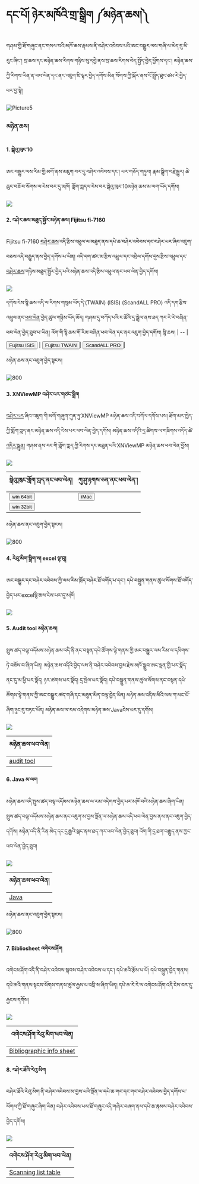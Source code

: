 # དང་པོ། ཉེར་མཁོའི་གྲ་སྒྲིག ༼མཉེན་ཆས།༽

གཤམ་གྱི་ཐོ་གཞུང་ནང་གསལ་བའི་མཁོ་ཆས་རྣམས་ནི་བཤེར་འབེབས་པའི་ཨང་བསྒྱུར་ལས་གཞི་ལ་མེད་དུ་མི་རུང་ཞིང་། སྲ་ཆས་དང་མཉེན་ཆས་རིགས་གཉིས་སུ་དབྱེ་ནས་སྲ་ཆས་རིགས་བེད་སྤྱོད་བྱེད་ཕྱོགས་དང་། མཉེན་ཆས་ཀྱི་རིགས་ཡིན་ན་ཕབ་ལེན་དང་ནང་འཇུག་ཇི་ལྟར་བྱེད་དགོས་མིན་སོགས་ཀྱི་སྐོར་ནས་ངོ་སྤྲོད་ཐུང་ཙམ་རེ་བྱེད་པར་བྱ་སྟེ།

![Picture5](https://github.com/buda-base/budax/assets/28945342/446002cb-0356-4ff5-89b1-6684886e2411)

### མཉེན་ཆས།

#### 1. སྒེའུ་ཁུང་10 <br/>
ཨང་བསྒྱུར་ལས་རིམ་གྱི་མགོ་ནས་མཇུག་བར་དུ་བཤེར་འབེབས་དང་། པར་གཅོད་གཏུབ། རྣམ་སྒྲིག་བརྗེ་སྒྱུར། ཆེ་ཆུང་བཟོ་བ་སོགས་ལ་ངེས་བར་དུ་མཁོ། གློག་ཀླདལ་ངེས་བར་སྒེའུ་ཁུང་10མཉེན་ཆས་མ་ལག་ཡོད་དགོས།

![](images/000001.png)

#### 2. བཤེར་ཆས་མཐུད་སྦྱོར་མཉེན་ཆས། Fijitsu fi-7160 <br/> 
Fijitsu fi-7160 [བཤེར་ཆས](https://github.com/buda-base/digitization-guidelines/wiki/Terminology-%E0%BD%96%E0%BD%A2%E0%BE%A1%E0%BC%8B%E0%BD%86%E0%BD%91%E0%BC%8D-%E6%9C%AF%E8%AF%AD#%E6%89%AB%E6%8F%8F%E5%99%A8-%E0%BD%96%E0%BD%A4%E0%BD%BA%E0%BD%A2%E0%BD%86%E0%BD%A6-scanner)་འདི་རྩིས་འཕྲུལ་ལ་མཐུད་ནས་དཔེ་ཆ་བཤེར་འབེབས་དང་བཤེར་པར་ཞིབ་འཇུག་བཅས་འདི་བརྒྱུད་ནས་བྱེད་དགོས་པ་ཡིན། འདི་དག་ཚང་མ་རྩིས་འཕྲུལ་དང་འབྲེལ་དགོས་དུས་རྩིས་འཕྲུལ་དང་[བཤེར་ཆས](https://github.com/buda-base/digitization-guidelines/wiki/Terminology-%E0%BD%96%E0%BD%A2%E0%BE%A1%E0%BC%8B%E0%BD%86%E0%BD%91%E0%BC%8D-%E6%9C%AF%E8%AF%AD#%E6%89%AB%E6%8F%8F%E5%99%A8-%E0%BD%96%E0%BD%A4%E0%BD%BA%E0%BD%A2%E0%BD%86%E0%BD%A6-scanner)་གཉིས་མཐུད་སྦྱོར་བྱེད་པའི་མཉེན་ཆས་འདི་རྩིས་འཕྲུལ་ནང་ཕབ་ལེན་བྱེད་དགོས། 

![](images/000002.png)

དགོས་ངེས་སྙི་ཆས་འདི་ལ་རིགས་གསུམ་ཡོད་དེ་(TWAIN) (ISIS) (ScandALL PRO) འདི་དག་རྩིས་འཕྲུལ་ནང་[ཕབ་ལེན](https://github.com/buda-base/digitization-guidelines/releases/tag/fi-7160)་བྱེད་ཚུལ་གཉིས་ཡོད་མོད། གཤམ་དུ་བཀོད་པའི་ང་ཚོའི་དྲ་སྦྲེལ་ནས་ཐད་ཀར་རེ་རེ་བཞིན་ཕབ་ལེན་བྱེད་ཐུབ་པ་ཡིན། འོག་གི་སྙི་ཆས་གོ་རིམ་བཞིན་ཕབ་ལེན་དང་ནང་འཇུག་བྱེད་དགོས།
སྙི་ཆས། |
-- |
<a href="https://github.com/BuddhistDigitalResourceCenter/digitization-guidelines/releases/download/fi-7160/PSIPISIS-LX5-1_42_0c.exe"><button type="button" class="btn btn-success"><i class="fa fa-cloud-download"></i> Fujitsu ISIS </button></a> |
<a href="https://github.com/BuddhistDigitalResourceCenter/digitization-guidelines/releases/download/fi-7160/PSIPTWAIN-1_42_0c.exe"><button type="button" class="btn btn-success"><i class="fa fa-cloud-download"></i> Fujitsu TWAIN </button></a>|
<a href="https://github.com/BuddhistDigitalResourceCenter/digitization-guidelines/releases/download/fi-7160/SAPV213.exe"><button type="button" class="btn btn-success"><i class="fa fa-cloud-download"></i> ScandALL PRO</button></a>|

མཉེན་ཆས་ནང་འཇུག་བྱེད་སྟངས། 

![800](images/000003.gif)

#### 3. XNViewMP བཤེར་པར་གཙང་སྒྲིག <br/> 
[བཤེར་པར](https://github.com/buda-base/digitization-guidelines/wiki/Terminology-%E0%BD%96%E0%BD%A2%E0%BE%A1%E0%BC%8B%E0%BD%86%E0%BD%91%E0%BC%8D-%E6%9C%AF%E8%AF%AD#%E6%89%AB%E6%8F%8F%E7%9A%84%E5%9B%BE%E5%83%8F%E6%95%B0%E5%AD%97%E5%9B%BE%E5%83%8F-%E0%BD%96%E0%BD%A4%E0%BD%BA%E0%BD%A2%E0%BD%94%E0%BD%A2%E0%BD%A2%E0%BD%98%E0%BD%A1%E0%BD%84%E0%BD%93%E0%BD%91%E0%BD%94%E0%BD%BA%E0%BD%94%E0%BD%A2-scanned-imagedigital-image)་ཞིབ་འཇུག་གི་མགོ་གཞུག་ཀུན་ཏུ་XNViewMP མཉེན་ཆས་འདི་བཀོལ་དགོས་པས། ཐོག་མར་ཁྱེད་ཀྱི་གློག་ཀླད་ནང་མཉེན་ཆས་འདི་ངེས་པར་ཕབ་ལེན་བྱེད་དགོས། མཉེན་ཆས་འདིའི་དྲ་ཚིགས་ལ་གཟིགས་འདོད་ཚེ་[འདིར་སྣུན](https://www.xnview.com/en/xnviewmp/#downloads)། གཤམ་ནས་རང་གི་གློག་ཀླད་ཀྱི་རིགས་དང་མཐུན་པའི་XNViewMP མཉེན་ཆས་ཕབ་ལེན་བྱོས།

![](images/000004.png)

སྒེའུ་ཁུང་གློག་ཀླད་ནང་ཕབ་ལེན། | ཀུ་ཤུ་རྟགས་ཅན་ནང་ཕབ་ལེན་།
| -- | -- 
| <a href="https://download.xnview.com/XnViewMP-win-x64.exe"><button type="button" class="btn btn-success"><i class="fa fa-cloud-download"></i> win 64bit </button></a> | <a href="https://download.xnview.com/XnViewMP-mac.dmg"><button type="button" class="btn btn-success"><i class="fa fa-cloud-download"></i> iMac </button></a>
 <a href="https://download.xnview.com/XnViewMP-win.exe"><button type="button" class="btn btn-success"><i class="fa fa-cloud-download"></i> win 32bit </button></a>|

མཉེན་ཆས་ནང་འཇུག་བྱེད་སྟངས། 

![800](images/000005.gif)

#### 4. རེའུ་མིག་སྒྲིག་ས། excel ལྟ་བུ། <br/> 
ཨང་བསྒྱུར་དང་བཤེར་འབེབས་ཀྱི་ལས་རིམ་ཁྲོད་བཤེར་ཐོ་འགོད་པ་དང་། དཔེ་བསྐྲུན་གནས་ཚུལ་སོགས་ཐོ་འགོད་བྱེད་པར་excelསྙི་ཆས་ངེས་པར་དུ་མཁོ། 

![](images/000006.png)

#### 5. Audit tool མཉེན་ཆས། <br/> 
སྤུས་ཚད་བལྟ་འདོམས་མཉེན་ཆས་འདི་ནི་ནང་བསྟན་དཔེ་ཚོགས་ལྟེ་གནས་ཀྱི་ཨང་བསྒྱུར་ལས་རིམ་ལ་དམིགས་ཏེ་བཟོས་བ་ཞིག་ཡིན། མཉེན་ཆས་འདིའི་བྱེད་ལས་ནི་བཤེར་འབེབས་བྱས་རྗེས་མཁོ་སྒྲུབ་ཨང་ལྡན་གྱི་པར་སྣོད་ནང་དུ་མ་ཕྱི་པར་སྣོད། ཉར་ཚགས་པར་སྣོད། དྲ་སྤེལ་པར་སྣོད། དཔེ་བསྐྲུན་གནས་ཚུལ་སོགས་ནང་བསྟན་དཔེ་ཚོགས་ལྟེ་གནས་ཀྱི་ཨང་བསྒྱུར་ཚད་གཞི་དང་མཐུན་མིན་བལྟ་བྱེད་ཡིན། མཉེན་ཆས་འདིས་མིའི་ལས་ཀ་མང་པོ་ཞིག་ཉུང་དུ་བཏང་ཡོད། མཉེན་ཆས་ལ་རམ་འདེགས་མཉེན་ཆས་Javaངེས་པར་དུ་དགོས།

![](images/000007.png)

མཉེན་ཆས་ཕབ་ལེན།|
-----|
[audit tool](https://github.com/buda-base/asset-manager/releases/download/V0.9-r-3/audit-test-shell-0.9-SNAPSHOT-1-Install.zip)|


#### 6. Java མ་ལག <br/> 
མཉེན་ཆས་འདི་སྤུས་ཚད་བལྟ་འདོམས་མཉེན་ཆས་ལ་རམ་འདེགས་བྱེད་པར་མཁོ་བའི་མཉེན་ཆས་ཞིག་ཡིན། སྤུས་ཚད་བལྟ་འདོམས་མཉེན་ཆས་ནང་འཇུག་མ་བྱས་སྔོན་ལ་མཉེན་ཆས་འདི་ཕབ་ལེན་བྱས་ནས་ནང་འཇུག་བྱེད་དགོས། མཉེན་འདི་ནི་རིན་མེད་དང་དྲ་རྒྱའི་སྒང་ནས་ཐད་ཀར་ཕབ་ལེན་བྱེད་ཐུབ། འོག་གི་དྲ་ཐག་བརྒྱུད་ནས་ཀྱང་ཕབ་ལེན་བྱེད་ཐུབ།

![](images/000008.png)

མཉེན་ཆས་ཕབ་ལེན། |
-----|
[Java](https://github.com/buda-base/budax/releases/download/8.241/JavaSetup8u241.exe)|

མཉེན་ཆས་ནང་འཇུག་བྱེད་སྟངས།

![800](images/000009.gif)

#### 7. Bibliosheet འགེངས་ཤོག <br/> 
འགེངས་ཤོག་འདི་ནི་བཤེར་འབེབས་སྐབས་བཤེར་འབེབས་པ་དང་། དཔེ་ཆའི་རྩོམ་པ་པོ། དཔེ་བསྐྲུན་བྱེད་གནས། དཔེ་ཆའི་གནས་སྟངས་སོགས་གནས་ཚུལ་རྒྱས་པ་འབྲི་ས་ཞིག་ཡིན། དཔེ་ཆ་རེ་རེ་ལ་འགེངས་ཤོག་འདི་ངེས་བར་དུ་རྒྱངས་དགོས།

![](images/000010.png)

འགེངས་ཤོག་རེའུ་མིག་ཕབ་ལེན། |
-----|
[Bibliographic info sheet](https://github.com/buda-base/digitization-guidelines/files/4654363/Biblipgraphic.Info.Sheet.xlsx)|

#### 8. བཤེར་ཐོའི་རེའུ་མིག <br/> 
བཤེར་ཐོའི་རེའུ་མིག་ནི་བཤེར་འབེབས་མ་བྱས་པའི་སྔོན་ལ་དཔེ་ཆ་གང་དང་གང་བཤེར་འབེབས་བྱེད་དགོས་པ་སོགས་ཀྱི་ཐོ་གཞུང་ཞིག་ཡིན། བཤེར་འབེབས་པས་ཐོ་གཞུང་འདི་གཞིར་བཞག་ནས་དཔེ་ཆ་རྣམས་བཤེར་འབེབས་བྱེད་དགོས།

![](images/000011.png)

འགེངས་ཤོག་རེའུ་མིག་ཕབ་ལེན། |
-----|
[Scanning list table](https://github.com/buda-base/digitization-guidelines/files/4573244/Scanning.list.Table.xlsx)|

